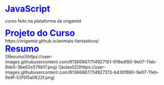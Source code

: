   <style>
        h1{
            color: blue;
            margin: 0 auto;
        }
    </style>

# JavaScript
curso feito na plataforma da origamid

<h1>Projeto do Curso</h1>
https://origamid.github.io/animais-fantasticos/

<h1 >Resumo</h1>
![Resumo](https://user-images.githubusercontent.com/81366887/114927161-919edf80-9e07-11eb-8de5-3be62e578b17.png)
![aulas02](https://user-images.githubusercontent.com/81366887/114927313-b430f880-9e07-11eb-9e9f-53f5f5a0622f.png)
